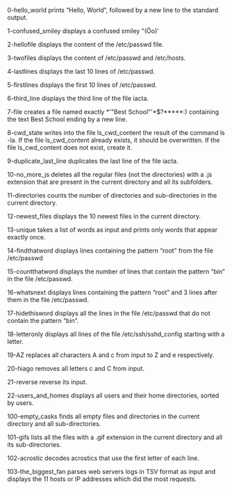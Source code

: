 0-hello_world prints “Hello, World”, followed by a new line to the standard output.



1-confused_smiley displays a confused smiley "(Ôo)'



2-hellofile displays the content of the /etc/passwd file.



3-twofiles displays the content of /etc/passwd and /etc/hosts.



4-lastlines displays the last 10 lines of /etc/passwd.



5-firstlines displays the first 10 lines of /etc/passwd.



6-third_line displays the third line of the file iacta.



7-file creates a file named exactly *\'"Best School"'\*$?*****:) containing the text Best School ending by a new line.



8-cwd_state writes into the file ls_cwd_content the result of the command ls -la. If the file ls_cwd_content already exists, it should be overwritten. If the file ls_cwd_content does not exist, create it.



9-duplicate_last_line duplicates the last line of the file iacta.



10-no_more_js deletes all the regular files (not the directories) with a .js extension that are present in the current directory and all its subfolders.



11-directories counts the number of directories and sub-directories in the current directory.



12-newest_files displays the 10 newest files in the current directory.



13-unique takes a list of words as input and prints only words that appear exactly once.



14-findthatword displays lines containing the pattern “root” from the file /etc/passwd



15-countthatword displays the number of lines that contain the pattern “bin” in the file /etc/passwd.



16-whatsnext displays lines containing the pattern “root” and 3 lines after them in the file /etc/passwd.



17-hidethisword displays all the lines in the file /etc/passwd that do not contain the pattern “bin”.



18-letteronly displays all lines of the file /etc/ssh/sshd_config starting with a letter.



19-AZ replaces all characters A and c from input to Z and e respectively.



20-hiago removes all letters c and C from input.



21-reverse reverse its input.



22-users_and_homes displays all users and their home directories, sorted by users.



100-empty_casks finds all empty files and directories in the current directory and all sub-directories.



101-gifs lists all the files with a .gif extension in the current directory and all its sub-directories.



102-acrostic decodes acrostics that use the first letter of each line.



103-the_biggest_fan parses web servers logs in TSV format as input and displays the 11 hosts or IP addresses which did the most requests.
